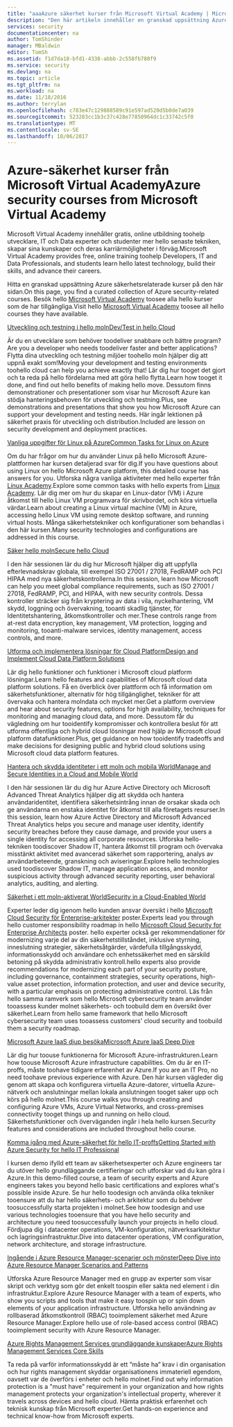 ```yaml
---
title: "aaaAzure säkerhet kurser från Microsoft Virtual Academy | Microsoft Docs"
description: "Den här artikeln innehåller en granskad uppsättning Azure-säkerhet relaterade kurser från Microsoft Virtual Academy.  Microsoft Virtual Academy innehåller gratis, online utbildning toohelp utvecklare, IT och Data experter och studenter mer hello senaste tekniken, skapar sina kunskaper och deras karriärmöjligheter i förväg."
services: security
documentationcenter: na
author: TomShinder
manager: MBaldwin
editor: TomSh
ms.assetid: f1d7da18-bfd1-4338-abbb-2c558fb780f9
ms.service: security
ms.devlang: na
ms.topic: article
ms.tgt_pltfrm: na
ms.workload: na
ms.date: 11/18/2016
ms.author: terrylan
ms.openlocfilehash: c783e47c129888589c91e597ad520d5b0de7a039
ms.sourcegitcommit: 523283cc1b3c37c428e77850964dc1c33742c5f0
ms.translationtype: MT
ms.contentlocale: sv-SE
ms.lasthandoff: 10/06/2017
---
```

# <a name="azure-security-courses-from-microsoft-virtual-academy"></a><span data-ttu-id="6035e-104">Azure-säkerhet kurser från Microsoft Virtual Academy</span><span class="sxs-lookup"><span data-stu-id="6035e-104">Azure security courses from Microsoft Virtual Academy</span></span>
<span data-ttu-id="6035e-105">Microsoft Virtual Academy innehåller gratis, online utbildning toohelp utvecklare, IT och Data experter och studenter mer hello senaste tekniken, skapar sina kunskaper och deras karriärmöjligheter i förväg.</span><span class="sxs-lookup"><span data-stu-id="6035e-105">Microsoft Virtual Academy provides free, online training toohelp Developers, IT and Data Professionals, and students learn hello latest technology, build their skills, and advance their careers.</span></span>

<span data-ttu-id="6035e-106">Hitta en granskad uppsättning Azure säkerhetsrelaterade kurser på den här sidan.</span><span class="sxs-lookup"><span data-stu-id="6035e-106">On this page, you find a curated collection of Azure security-related courses.</span></span> <span data-ttu-id="6035e-107">Besök hello [Microsoft Virtual Academy](https://mva.microsoft.com/) toosee alla hello kurser som de har tillgängliga.</span><span class="sxs-lookup"><span data-stu-id="6035e-107">Visit hello [Microsoft Virtual Academy](https://mva.microsoft.com/) toosee all hello courses they have available.</span></span>

[<span data-ttu-id="6035e-108">Utveckling och testning i hello moln</span><span class="sxs-lookup"><span data-stu-id="6035e-108">Dev/Test in hello Cloud</span></span>](https://mva.microsoft.com/en-us/training-courses/devtest-in-the-cloud-16274?l=9aAijd7LC_2005190311)

<span data-ttu-id="6035e-109">Är du en utvecklare som behöver toodeliver snabbare och bättre program?</span><span class="sxs-lookup"><span data-stu-id="6035e-109">Are you a developer who needs toodeliver faster and better applications?</span></span> <span data-ttu-id="6035e-110">Flytta dina utveckling och testning miljöer toohello moln hjälper dig att uppnå exakt som!</span><span class="sxs-lookup"><span data-stu-id="6035e-110">Moving your development and testing environments toohello cloud can help you achieve exactly that!</span></span> <span data-ttu-id="6035e-111">Lär dig hur tooget det gjort och ta reda på hello fördelarna med att göra hello flytta.</span><span class="sxs-lookup"><span data-stu-id="6035e-111">Learn how tooget it done, and find out hello benefits of making hello move.</span></span> <span data-ttu-id="6035e-112">Dessutom finns demonstrationer och presentationer som visar hur Microsoft Azure kan stödja hanteringsbehoven för utveckling och testning.</span><span class="sxs-lookup"><span data-stu-id="6035e-112">Plus, see demonstrations and presentations that show you how Microsoft Azure can support your development and testing needs.</span></span> <span data-ttu-id="6035e-113">Här ingår lektionen på säkerhet praxis för utveckling och distribution.</span><span class="sxs-lookup"><span data-stu-id="6035e-113">Included are lesson on security development and deployment practices.</span></span>

[<span data-ttu-id="6035e-114">Vanliga uppgifter för Linux på Azure</span><span class="sxs-lookup"><span data-stu-id="6035e-114">Common Tasks for Linux on Azure</span></span>](https://mva.microsoft.com/en-us/training-courses/common-tasks-for-linux-on-azure-16191?l=J0Hvb7qJC_1204668937)

<span data-ttu-id="6035e-115">Om du har frågor om hur du använder Linux på hello Microsoft Azure-plattformen har kursen detaljerad svar för dig.</span><span class="sxs-lookup"><span data-stu-id="6035e-115">If you have questions about using Linux on hello Microsoft Azure platform, this detailed course has answers for you.</span></span> <span data-ttu-id="6035e-116">Utforska några vanliga aktiviteter med hello experter från [Linux Academy](https://linuxacademy.com/).</span><span class="sxs-lookup"><span data-stu-id="6035e-116">Explore some common tasks with hello experts from [Linux Academy](https://linuxacademy.com/).</span></span> <span data-ttu-id="6035e-117">Lär dig mer om hur du skapar en Linux-dator (VM) i Azure åtkomst till hello Linux VM programvara för skrivbordet, och köra virtuella värdar.</span><span class="sxs-lookup"><span data-stu-id="6035e-117">Learn about creating a Linux virtual machine (VM) in Azure, accessing hello Linux VM using remote desktop software, and running virtual hosts.</span></span> <span data-ttu-id="6035e-118">Många säkerhetstekniker och konfigurationer som behandlas i den här kursen.</span><span class="sxs-lookup"><span data-stu-id="6035e-118">Many security technologies and configurations are addressed in this course.</span></span>

[<span data-ttu-id="6035e-119">Säker hello moln</span><span class="sxs-lookup"><span data-stu-id="6035e-119">Secure hello Cloud</span></span>](https://mva.microsoft.com/en-us/training-courses/secure-the-cloud-14037?l=lQIkkst0B_5300115881)

<span data-ttu-id="6035e-120">I den här sessionen lär du dig hur Microsoft hjälper dig att uppfylla efterlevnadskrav globala, till exempel ISO 27001 / 27018, FedRAMP och PCI HIPAA med nya säkerhetskontrollerna.</span><span class="sxs-lookup"><span data-stu-id="6035e-120">In this session, learn how Microsoft can help you meet global compliance requirements, such as ISO 27001 / 27018, FedRAMP, PCI, and HIPAA, with new security controls.</span></span> <span data-ttu-id="6035e-121">Dessa kontroller sträcker sig från kryptering av data i vila, nyckelhantering, VM skydd, loggning och övervakning, tooanti skadlig tjänster, för Identitetshantering, åtkomstkontroller och mer.</span><span class="sxs-lookup"><span data-stu-id="6035e-121">These controls range from at-rest data encryption, key management, VM protection, logging and monitoring, tooanti-malware services, identity management, access controls, and more.</span></span>

[<span data-ttu-id="6035e-122">Utforma och implementera lösningar för Cloud Platform</span><span class="sxs-lookup"><span data-stu-id="6035e-122">Design and Implement Cloud Data Platform Solutions</span></span>](https://mva.microsoft.com/en-us/training-courses/design-and-implement-cloud-data-platform-solutions-15711?l=jbCdW0j1B_3005244527)

<span data-ttu-id="6035e-123">Lär dig hello funktioner och funktioner i Microsoft cloud platform lösningar.</span><span class="sxs-lookup"><span data-stu-id="6035e-123">Learn hello features and capabilities of Microsoft cloud data platform solutions.</span></span> <span data-ttu-id="6035e-124">Få en överblick över plattform och få information om säkerhetsfunktioner, alternativ för hög tillgänglighet, tekniker för att övervaka och hantera molndata och mycket mer.</span><span class="sxs-lookup"><span data-stu-id="6035e-124">Get a platform overview and hear about security features, options for high availability, techniques for monitoring and managing cloud data, and more.</span></span> <span data-ttu-id="6035e-125">Dessutom får du vägledning om hur tooidentify kompromisser och kontrollera beslut för att utforma offentliga och hybrid cloud lösningar med hjälp av Microsoft cloud platform datafunktioner.</span><span class="sxs-lookup"><span data-stu-id="6035e-125">Plus, get guidance on how tooidentify tradeoffs and make decisions for designing public and hybrid cloud solutions using Microsoft cloud data platform features.</span></span>

[<span data-ttu-id="6035e-126">Hantera och skydda identiteter i ett moln och mobila World</span><span class="sxs-lookup"><span data-stu-id="6035e-126">Manage and Secure Identities in a Cloud and Mobile World</span></span>](https://mva.microsoft.com/en-us/training-courses/manage-and-secure-identities-in-a-cloud-and-mobile-world-14013?l=GIJ2GcvrB_405192797)

<span data-ttu-id="6035e-127">I den här sessionen lär du dig hur Azure Active Directory och Microsoft Advanced Threat Analytics hjälper dig att skydda och hantera användaridentitet, identifiera säkerhetsintrång innan de orsakar skada och ge användarna en enstaka identitet för åtkomst till alla företagets resurser.</span><span class="sxs-lookup"><span data-stu-id="6035e-127">In this session, learn how Azure Active Directory and Microsoft Advanced Threat Analytics helps you secure and manage user identity, identify security breaches before they cause damage, and provide your users a single identity for accessing all corporate resources.</span></span> <span data-ttu-id="6035e-128">Utforska hello-tekniken toodiscover Shadow IT, hantera åtkomst till program och övervaka misstänkt aktivitet med avancerad säkerhet som rapportering, analys av användarbeteende, granskning och aviseringar.</span><span class="sxs-lookup"><span data-stu-id="6035e-128">Explore hello technologies used toodiscover Shadow IT, manage application access, and monitor suspicious activity through advanced security reporting, user behavioral analytics, auditing, and alerting.</span></span>

[<span data-ttu-id="6035e-129">Säkerhet i ett moln-aktiverat World</span><span class="sxs-lookup"><span data-stu-id="6035e-129">Security in a Cloud-Enabled World</span></span>](https://mva.microsoft.com/en-us/training-courses/security-in-a-cloudenabled-world-12725?l=CfLHobAcB_3904300474)

<span data-ttu-id="6035e-130">Experter leder dig igenom hello kunden ansvar översikt i hello [Microsoft Cloud Security för Enterprise-arkitekter](http://www.microsoft.com/download/48121) poster.</span><span class="sxs-lookup"><span data-stu-id="6035e-130">Experts lead you through hello customer responsibility roadmap in hello [Microsoft Cloud Security for Enterprise Architects](http://www.microsoft.com/download/48121) poster.</span></span> <span data-ttu-id="6035e-131">hello experter också ger rekommendationer för modernizing varje del av din säkerhetstillståndet, inklusive styrning, inneslutning strategier, säkerhetsåtgärder, värdefulla tillgångsskydd, informationsskydd och användare och enhetssäkerhet med en särskild betoning på skydda administrativ kontroll.</span><span class="sxs-lookup"><span data-stu-id="6035e-131">hello experts also provide recommendations for modernizing each part of your security posture, including governance, containment strategies, security operations, high-value asset protection, information protection, and user and device security, with a particular emphasis on protecting administrative control.</span></span> <span data-ttu-id="6035e-132">Läs från hello samma ramverk som hello Microsoft cybersecurity team använder tooassess kunder molnet säkerhets- och toobuild dem en översikt över säkerhet.</span><span class="sxs-lookup"><span data-stu-id="6035e-132">Learn from hello same framework that hello Microsoft cybersecurity team uses tooassess customers' cloud security and toobuild them a security roadmap.</span></span>

[<span data-ttu-id="6035e-133">Microsoft Azure IaaS djup besöka</span><span class="sxs-lookup"><span data-stu-id="6035e-133">Microsoft Azure IaaS Deep Dive</span></span>](https://mva.microsoft.com/en-us/training-courses/microsoft-azure-iaas-deep-dive-14339?l=PtppYVQgB_8300115888)

<span data-ttu-id="6035e-134">Lär dig hur toouse funktionerna för Microsoft Azure-infrastrukturen.</span><span class="sxs-lookup"><span data-stu-id="6035e-134">Learn how toouse Microsoft Azure infrastructure capabilities.</span></span> <span data-ttu-id="6035e-135">Om du är en IT-proffs, måste toohave tidigare erfarenhet av Azure.</span><span class="sxs-lookup"><span data-stu-id="6035e-135">If you are an IT Pro, no need toohave previous experience with Azure.</span></span> <span data-ttu-id="6035e-136">Den här kursen vägleder dig genom att skapa och konfigurera virtuella Azure-datorer, virtuella Azure-nätverk och anslutningar mellan lokala anslutningen tooget saker upp och körs på hello molnet.</span><span class="sxs-lookup"><span data-stu-id="6035e-136">This course walks you through creating and configuring Azure VMs, Azure Virtual Networks, and cross-premises connectivity tooget things up and running on hello cloud.</span></span> <span data-ttu-id="6035e-137">Säkerhetsfunktioner och överväganden ingår i hela hello kursen.</span><span class="sxs-lookup"><span data-stu-id="6035e-137">Security features and considerations are included throughout hello course.</span></span>

[<span data-ttu-id="6035e-138">Komma igång med Azure-säkerhet för hello IT-proffs</span><span class="sxs-lookup"><span data-stu-id="6035e-138">Getting Started with Azure Security for hello IT Professional</span></span>](https://mva.microsoft.com/training-courses/getting-started-with-azure-security-for-the-it-professional-11165?l=HfHzCXSAB_7404300474)

<span data-ttu-id="6035e-139">I kursen demo ifylld ett team av säkerhetsexperter och Azure engineers tar du utöver hello grundläggande certifieringar och utforskar vad du kan göra i Azure.</span><span class="sxs-lookup"><span data-stu-id="6035e-139">In this demo-filled course, a team of security experts and Azure engineers takes you beyond hello basic certifications and explores what's possible inside Azure.</span></span> <span data-ttu-id="6035e-140">Se hur hello toodesign och använda olika tekniker tooensure att du har hello säkerhets- och arkitektur som du behöver toosuccessfully starta projekten i molnet.</span><span class="sxs-lookup"><span data-stu-id="6035e-140">See how toodesign and use various technologies tooensure that you have hello security and architecture you need toosuccessfully launch your projects in hello cloud.</span></span> <span data-ttu-id="6035e-141">Fördjupa dig i datacenter operations, VM-konfiguration, nätverksarkitektur och lagringsinfrastruktur.</span><span class="sxs-lookup"><span data-stu-id="6035e-141">Dive into datacenter operations, VM configuration, network architecture, and storage infrastructure.</span></span>

[<span data-ttu-id="6035e-142">Ingående i Azure Resource Manager-scenarier och mönster</span><span class="sxs-lookup"><span data-stu-id="6035e-142">Deep Dive into Azure Resource Manager Scenarios and Patterns</span></span>](https://mva.microsoft.com/en-us/training-courses/deep-dive-into-azure-resource-manager-scenarios-and-patterns-13793?l=i1m06ZJYB_7001937557)

<span data-ttu-id="6035e-143">Utforska Azure Resource Manager med en grupp av experter som visar skript och verktyg som gör det enkelt toospin eller sakta ned element i din infrastruktur.</span><span class="sxs-lookup"><span data-stu-id="6035e-143">Explore Azure Resource Manager with a team of experts, who show you scripts and tools that make it easy toospin up or spin down elements of your application infrastructure.</span></span> <span data-ttu-id="6035e-144">Utforska hello användning av rollbaserad åtkomstkontroll (RBAC) tooimplement säkerhet med Azure Resource Manager.</span><span class="sxs-lookup"><span data-stu-id="6035e-144">Explore hello use of role-based access control (RBAC) tooimplement security with Azure Resource Manager.</span></span>

[<span data-ttu-id="6035e-145">Azure Rights Management Services grundläggande kunskaper</span><span class="sxs-lookup"><span data-stu-id="6035e-145">Azure Rights Management Services Core Skills</span></span>](https://mva.microsoft.com/en-us/training-courses/azure-rights-management-services-core-skills-10500?l=QLoxMwuCB_1805094681)

<span data-ttu-id="6035e-146">Ta reda på varför informationsskydd är ett ”måste ha” krav i din organisation och hur rights management skyddar organisationens immateriell egendom, oavsett var de överförs i enheter och hello molnet.</span><span class="sxs-lookup"><span data-stu-id="6035e-146">Find out why information protection is a "must have" requirement in your organization and how rights management protects your organization's intellectual property, wherever it travels across devices and hello cloud.</span></span> <span data-ttu-id="6035e-147">Hämta praktisk erfarenhet och teknisk kunskap från Microsoft experter.</span><span class="sxs-lookup"><span data-stu-id="6035e-147">Get hands-on experience and technical know-how from Microsoft experts.</span></span>
